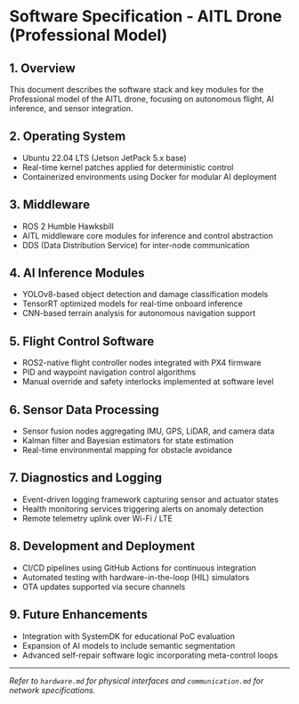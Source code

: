 # Software Specification - AITL Drone (Professional Model)

## 1. Overview

This document describes the software stack and key modules for the Professional model of the AITL drone, focusing on autonomous flight, AI inference, and sensor integration.

## 2. Operating System

- Ubuntu 22.04 LTS (Jetson JetPack 5.x base)
- Real-time kernel patches applied for deterministic control
- Containerized environments using Docker for modular AI deployment

## 3. Middleware

- ROS 2 Humble Hawksbill
- AITL middleware core modules for inference and control abstraction
- DDS (Data Distribution Service) for inter-node communication

## 4. AI Inference Modules

- YOLOv8-based object detection and damage classification models
- TensorRT optimized models for real-time onboard inference
- CNN-based terrain analysis for autonomous navigation support

## 5. Flight Control Software

- ROS2-native flight controller nodes integrated with PX4 firmware
- PID and waypoint navigation control algorithms
- Manual override and safety interlocks implemented at software level

## 6. Sensor Data Processing

- Sensor fusion nodes aggregating IMU, GPS, LiDAR, and camera data
- Kalman filter and Bayesian estimators for state estimation
- Real-time environmental mapping for obstacle avoidance

## 7. Diagnostics and Logging

- Event-driven logging framework capturing sensor and actuator states
- Health monitoring services triggering alerts on anomaly detection
- Remote telemetry uplink over Wi-Fi / LTE

## 8. Development and Deployment

- CI/CD pipelines using GitHub Actions for continuous integration
- Automated testing with hardware-in-the-loop (HIL) simulators
- OTA updates supported via secure channels

## 9. Future Enhancements

- Integration with SystemDK for educational PoC evaluation
- Expansion of AI models to include semantic segmentation
- Advanced self-repair software logic incorporating meta-control loops

---

*Refer to `hardware.md` for physical interfaces and `communication.md` for network specifications.*
